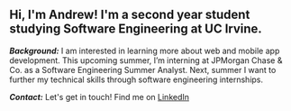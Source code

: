 ## Hi, I'm Andrew! I'm a second year student studying Software Engineering at UC Irvine.

***Background:***
I am interested in learning more about web and mobile app development. This upcoming summer, I’m interning at JPMorgan Chase & Co. as a Software Engineering Summer Analyst. Next, summer I want to further my technical skills through software engineering internships.


***Contact:***
Let's get in touch! Find me on [LinkedIn](https://www.linkedin.com/in/andrew-santoyo/)
<!--
**andrewsantoyo/andrewsantoyo** is a ✨ _special_ ✨ repository because its `README.md` (this file) appears on your GitHub profile.

Here are some ideas to get you started:

- 🔭 I’m currently working on ...
- 🌱 I’m currently learning ...
- 👯 I’m looking to collaborate on ...
- 🤔 I’m looking for help with ...
- 💬 Ask me about ...
- 📫 How to reach me: ...
- 😄 Pronouns: ...
- ⚡ Fun fact: ...
-->
